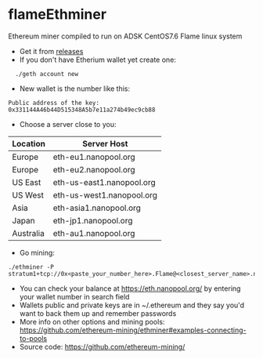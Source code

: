 # flameEthminer
Ethereum miner compiled to run on ADSK CentOS7.6 Flame linux system

* Get it from [releases](https://github.com/talosh/flameEthminer/releases) 
* If you don't have Etherium wallet yet create one:
```
  ./geth account new
```
* New wallet is the number like this:
```
Public address of the key:   0x331144A46b44D515348A5b7e11a274b49ec9cb88
```
* Choose a server close to you:

| Location | Server Host |
| -------- | ----------- |
| Europe | eth-eu1.nanopool.org |
| Europe | eth-eu2.nanopool.org |
| US East | eth-us-east1.nanopool.org |
| US West | eth-us-west1.nanopool.org |
| Asia | eth-asia1.nanopool.org |
| Japan | eth-jp1.nanopool.org |
| Australia | eth-au1.nanopool.org |

* Go mining:
```
./ethminer -P stratum1+tcp://0x<paste_your_number_here>.Flame@<closest_server_name>.nanopool.org:9999
```
* You can check your balance at https://eth.nanopool.org/ by entering your wallet number in search field
* Wallets public and private keys are in ~/.ethereum and they say you'd want to back them up and remember passwords
* More info on other options and mining pools: https://github.com/ethereum-mining/ethminer#examples-connecting-to-pools
* Source code: https://github.com/ethereum-mining/
